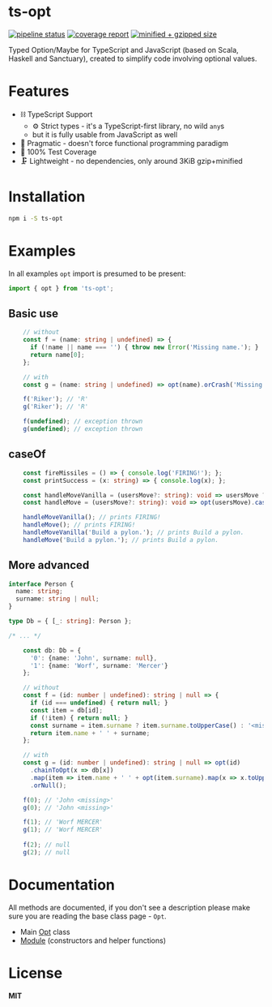 ts-opt
===

[![pipeline status](https://gitlab.com/monnef/ts-opt/badges/master/pipeline.svg)](https://gitlab.com/monnef/ts-opt/-/commits/master)
[![coverage report](https://gitlab.com/monnef/ts-opt/badges/master/coverage.svg)](https://gitlab.com/monnef/ts-opt/-/commits/master)
[![minified + gzipped size](https://badgen.net/bundlephobia/minzip/ts-opt)](https://bundlephobia.com/result?p=ts-opt)

Typed Option/Maybe for TypeScript and JavaScript (based on Scala, Haskell and Sanctuary), created to simplify code involving optional values.

Features
===
* ⛓️ TypeScript Support
  * ⚙️ Strict types - it's a TypeScript-first library, no wild `any`s
  * but it is fully usable from JavaScript as well
* 🔩 Pragmatic - doesn't force functional programming paradigm
* 📏 100% Test Coverage
* 🗜️ Lightweight - no dependencies, only around 3KiB gzip+minified

Installation
===
```sh
npm i -S ts-opt
```

Examples
===
In all examples `opt` import is presumed to be present:

```typescript
import { opt } from 'ts-opt';
```

Basic use
---
```typescript
    // without
    const f = (name: string | undefined) => {
      if (!name || name === '') { throw new Error('Missing name.'); }
      return name[0];
    };

    // with
    const g = (name: string | undefined) => opt(name).orCrash('Missing name.')[0];

    f('Riker'); // 'R'
    g('Riker'); // 'R'

    f(undefined); // exception thrown
    g(undefined); // exception thrown
```

caseOf
---
```typescript
    const fireMissiles = () => { console.log('FIRING!'); };
    const printSuccess = (x: string) => { console.log(x); };

    const handleMoveVanilla = (usersMove?: string): void => usersMove ? printSuccess(usersMove) : fireMissiles();
    const handleMove = (usersMove?: string): void => opt(usersMove).caseOf(printSuccess, fireMissiles);

    handleMoveVanilla(); // prints FIRING!
    handleMove(); // prints FIRING!
    handleMoveVanilla('Build a pylon.'); // prints Build a pylon.
    handleMove('Build a pylon.'); // prints Build a pylon.
```

More advanced
---
```typescript
interface Person {
  name: string;
  surname: string | null;
}

type Db = { [_: string]: Person };

/* ... */

    const db: Db = {
      '0': {name: 'John', surname: null},
      '1': {name: 'Worf', surname: 'Mercer'}
    };

    // without
    const f = (id: number | undefined): string | null => {
      if (id === undefined) { return null; }
      const item = db[id];
      if (!item) { return null; }
      const surname = item.surname ? item.surname.toUpperCase() : '<missing>';
      return item.name + ' ' + surname;
    };

    // with
    const g = (id: number | undefined): string | null => opt(id)
      .chainToOpt(x => db[x])
      .map(item => item.name + ' ' + opt(item.surname).map(x => x.toUpperCase()).orElse('<missing>'))
      .orNull();

    f(0); // 'John <missing>'
    g(0); // 'John <missing>'

    f(1); // 'Worf MERCER'
    g(1); // 'Worf MERCER'
    
    f(2); // null
    g(2); // null
```

Documentation
===
All methods are documented, if you don't see a description please make sure you are reading the base class page - `Opt`.

* Main [Opt](https://glcdn.githack.com/monnef/ts-opt/-/raw/v2.4.0/doc/modules/opt.html) class
* [Module](https://glcdn.githack.com/monnef/ts-opt/-/raw/v2.4.0/doc/modules.html) (constructors and helper functions)

License
===
**MIT**
